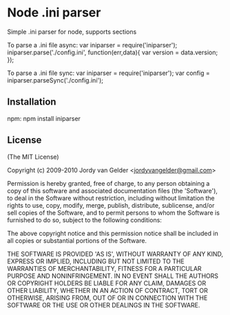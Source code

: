 # Node .ini parser

Simple .ini parser for node, supports sections

To parse a .ini file async:
	var iniparser = require('iniparser');
	iniparser.parse('./config.ini', function(err,data){
		var version = data.version;
	});

To parse a .ini file sync:
	var iniparser = require('iniparser');
	var config = iniparser.parseSync('./config.ini');	

## Installation
npm:
	npm install iniparser
## License 

(The MIT License)

Copyright (c) 2009-2010 Jordy van Gelder &lt;jordyvangelder@gmail.com&gt;

Permission is hereby granted, free of charge, to any person obtaining
a copy of this software and associated documentation files (the
'Software'), to deal in the Software without restriction, including
without limitation the rights to use, copy, modify, merge, publish,
distribute, sublicense, and/or sell copies of the Software, and to
permit persons to whom the Software is furnished to do so, subject to
the following conditions:

The above copyright notice and this permission notice shall be
included in all copies or substantial portions of the Software.

THE SOFTWARE IS PROVIDED 'AS IS', WITHOUT WARRANTY OF ANY KIND,
EXPRESS OR IMPLIED, INCLUDING BUT NOT LIMITED TO THE WARRANTIES OF
MERCHANTABILITY, FITNESS FOR A PARTICULAR PURPOSE AND NONINFRINGEMENT.
IN NO EVENT SHALL THE AUTHORS OR COPYRIGHT HOLDERS BE LIABLE FOR ANY
CLAIM, DAMAGES OR OTHER LIABILITY, WHETHER IN AN ACTION OF CONTRACT,
TORT OR OTHERWISE, ARISING FROM, OUT OF OR IN CONNECTION WITH THE
SOFTWARE OR THE USE OR OTHER DEALINGS IN THE SOFTWARE.
